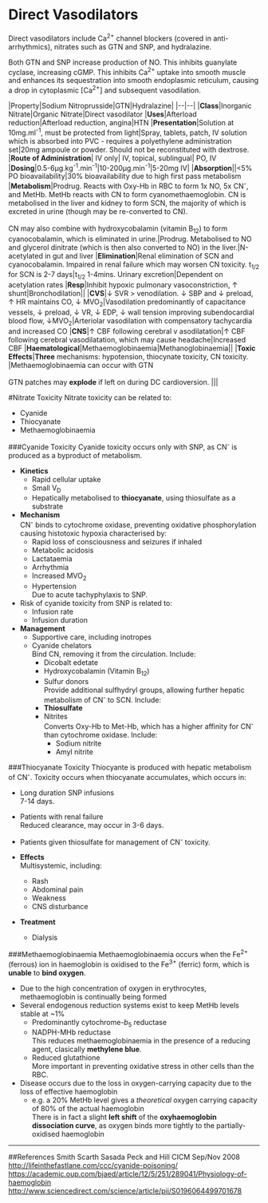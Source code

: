 # Direct Vasodilators

Direct vasodilators include Ca<sup>2+</sup> channel blockers (covered in anti-arrhythmics), nitrates such as GTN and SNP, and hydralazine.

Both GTN and SNP increase production of NO. This inhibits guanylate cyclase, increasing cGMP. This inhibits Ca<sup>2+</sup> uptake into smooth muscle and enhances its sequestration into smooth endoplasmic reticulum, causing a drop in cytoplasmic [Ca<sup>2+</sup>] and subsequent vasodilation.

|Property|Sodium Nitroprusside|GTN|Hydralazine|
|--|--|
|**Class**|Inorganic Nitrate|Organic Nitrate|Direct vasodilator
|**Uses**|Afterload reduction|Afterload reduction, angina|HTN
|**Presentation**|Solution at 10mg.ml<sup>-1</sup>, must be protected from light|Spray, tablets, patch, IV solution which is absorbed into PVC - requires a polyethylene administration set|20mg ampoule or powder. Should not be reconstituted with dextrose.
|**Route of Administration**| IV only| IV, topical, sublingual| PO, IV
|**Dosing**|0.5-6µg.kg<sup>-1</sup>.min<sup>-1</sup>|10-200µg.min<sup>-1</sup>|5-20mg IV|
|**Absorption**||<5% PO bioavailability|30% bioavailability due to high first pass metabolism
|**Metabolism**|Prodrug. Reacts with Oxy-Hb in RBC to form 1x NO, 5x CN<sup>-</sup>, and MetHb. MetHb reacts with CN to form cyanomethaemoglobin. CN is metabolised in the liver and kidney to form SCN, the majority of which is excreted in urine (though may be re-converted to CN). <br><br> CN may also combine with hydroxycobalamin (vitamin B<sub>12</sub>) to form cyanocobalamin, which is eliminated in urine.|Prodrug. Metabolised to NO and glycerol dinitrate (which is then also converted to NO) in the liver.|N-acetylated in gut and liver
|**Elimination**|Renal elimination of SCN and cyanocobalamin. Impaired in renal failure which may worsen CN toxicity. t<sub>1/2</sub> for SCN is 2-7 days|t<sub>1/2</sub> 1-4mins. Urinary excretion|Dependent on acetylation rates
|**Resp**|Inhibit hypoxic pulmonary vasoconstriction, ↑ shunt|Bronchodilation||
|**CVS**|↓ SVR > venodilation. ↓ SBP and ↓ preload, ↑ HR maintains CO, ↓ MVO<sub>2</sub>|Vasodilation predominantly of capacitance vessels, ↓ preload, ↓ VR, ↓ EDP, ↓ wall tension improving subendocardial blood flow, ↓MVO<sub>2</sub>|Arteriolar vasodilation with compensatory tachycardia and increased CO
|**CNS**|↑ CBF following cerebral v asodilatation|↑ CBF following cerebral vasodilatation, which may cause headache|Increased CBF
|**Haematological**|Methaemoglobinaemia|Methanoglobinaemia||
|**Toxic Effects**|**Three** mechanisms: hypotension, thiocynate toxicity, CN toxicity. |Methaemoglobinaemia can occur with GTN <br><br> GTN patches may **explode** if left on during DC cardioversion. |||

#Nitrate Toxicity
Nitrate toxicity can be related to:
* Cyanide
* Thiocyanate
* Methaemoglobinaemia

###Cyanide Toxicity
Cyanide toxicity occurs only with SNP, as CN<sup>-</sup> is produced as a byproduct of metabolism.
* **Kinetics**
	* Rapid cellular uptake
	* Small V<sub>D</sub>
	* Hepatically metabolised to **thiocyanate**, using thiosulfate as a substrate
* **Mechanism**  
CN<sup>-</sup> binds to cytochrome oxidase, preventing oxidative phosphorylation causing histotoxic hypoxia characterised by:
	* Rapid loss of consciousness and seizures if inhaled
	* Metabolic acidosis
	* Lactataemia
	* Arrhythmia
	* Increased MVO<sub>2</sub>
	* Hypertension  
	Due to acute tachyphylaxis to SNP.
* Risk of cyanide toxicity from SNP is related to:
	* Infusion rate
	* Infusion duration
* **Management**
	* Supportive care, including inotropes
	* Cyanide chelators  
	Bind CN<sup></sup>, removing it from the circulation. Include:
		* Dicobalt edetate
		* Hydroxycobalamin (Vitamin B<sub>12</sub>)
		* Sulfur donors  
		Provide additional sulfhydryl groups, allowing further hepatic metabolism of CN<sup>-</sup> to SCN. Include:
		* **Thiosulfate**
		* Nitrites  
		Converts Oxy-Hb to Met-Hb, which has a higher affinity for CN<sup>-</sup> than cytochrome oxidase. Include:
			* Sodium nitrite
			* Amyl nitrite

###Thiocyanate Toxicity
Thiocyante is produced with hepatic metabolism of CN<sup>-</sup>. Toxicity occurs when thiocyanate accumulates, which occurs in:
* Long duration SNP infusions  
7-14 days.
* Patients with renal failure  
Reduced clearance, may occur in 3-6 days.
* Patients given thiosulfate for management of CN<sup>-</sup> toxicity.


* **Effects**  
Multisystemic, including:
	* Rash
    * Abdominal pain
    * Weakness
    * CNS disturbance


* **Treatment**  
    * Dialysis

###Methaemoglobinaemia
Methaemoglobinaemia occurs when the Fe<sup>2+</sup> (ferrous) ion in haemoglobin is oxidised to the Fe<sup>3+</sup> (ferric) form, which is **unable** to **bind oxygen**.
* Due to the high concentration of oxygen in erythrocytes, methaemoglobin is continually being formed
* Several endogenous reduction systems exist to keep MetHb levels stable at ~1%
	* Predominantly cytochrome-*b*<sub>5</sub> reductase
	* NADPH-MHb reductase  
	This reduces methaemoglobinaemia in the presence of a reducing agent, clasically **methylene blue**.
	* Reduced glutathione  
	More important in preventing oxidative stress in other cells than the RBC.
* Disease occurs due to the loss in oxygen-carrying capacity due to the loss of effective haemoglobin  
	* e.g. a 20% MetHb level gives a *theoretical* oxygen carrying capacity of 80% of the actual haemoglobin  
	There is in fact a slight **left shift** of the **oxyhaemoglobin dissociation curve**, as oxygen binds more tightly to the partially-oxidised haemoglobin


---

##References
Smith Scarth Sasada
Peck and Hill
CICM Sep/Nov 2008
http://lifeinthefastlane.com/ccc/cyanide-poisoning/
https://academic.oup.com/bjaed/article/12/5/251/289041/Physiology-of-haemoglobin
http://www.sciencedirect.com/science/article/pii/S0196064499701678
